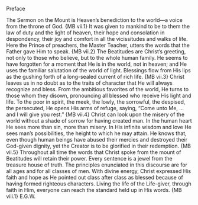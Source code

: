 Preface

The Sermon on the Mount is Heaven’s benediction to the world—a voice from the throne of God. {MB vii.1}
It was given to mankind to be to them the law of duty and the light of heaven, their hope and consolation in despondency, their joy and comfort in all the vicissitudes and walks of life. Here the Prince of preachers, the Master Teacher, utters the words that the Father gave Him to speak. {MB vii.2}
The Beatitudes are Christ’s greeting, not only to those who believe, but to the whole human family. He seems to have forgotten for a moment that He is in the world, not in heaven; and He uses the familiar salutation of the world of light. Blessings flow from His lips as the gushing forth of a long-sealed current of rich life. {MB vii.3}
Christ leaves us in no doubt as to the traits of character that He will always recognize and bless. From the ambitious favorites of the world, He turns to those whom they disown, pronouncing all blessed who receive His light and life. To the poor in spirit, the meek, the lowly, the sorrowful, the despised, the persecuted, He opens His arms of refuge, saying, “Come unto Me, ... and I will give you rest.” {MB vii.4}
Christ can look upon the misery of the world without a shade of sorrow for having created man. In the human heart He sees more than sin, more than misery. In His infinite wisdom and love He sees man’s possibilities, the height to which he may attain. He knows that, even though human beings have abused their mercies and destroyed their God-given dignity, yet the Creator is to be glorified in their redemption. {MB vii.5}
Throughout all time the words that Christ spoke from the mount of Beatitudes will retain their power. Every sentence is a jewel from the treasure house of truth. The principles enunciated in this discourse are for all ages and for all classes of men. With divine energy, Christ expressed His faith and hope as He pointed out class after class as blessed because of having formed righteous characters. Living the life of the Life-giver, through faith in Him, everyone can reach the standard held up in His words. {MB viii.1}
E.G.W.
